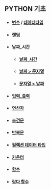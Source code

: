 ## PYTHON 기초
* #### [변수](https://github.com/jinjaehyuk/TIL/tree/jin/PYTHON/Variable/var.md) / [데이터타입](https://github.com/jinjaehyuk/TIL/tree/jin/PYTHON/DataType/datatype.md) 
* #### [랜덤](https://github.com/jinjaehyuk/TIL/tree/jin/PYTHON/Random/random.md)
* #### 날짜_시간
    * #### [날짜_시간](https://github.com/jinjaehyuk/TIL/tree/jin/PYTHON/Date_Time/date_time.md)
    * #### [날짜 > 문자열](https://github.com/jinjaehyuk/TIL/tree/jin/PYTHON/Date_Time/date_to_string.md)
    * #### [문자열 > 날짜](https://github.com/jinjaehyuk/TIL/tree/jin/PYTHON/Date_Time/string_to_date.md)
* #### [입력_출력](https://github.com/jinjaehyuk/TIL/tree/jin/PYTHON/Input_Print/print_input.md)
* #### [연산자](https://github.com/jinjaehyuk/TIL/tree/jin/PYTHON/Operator/operator.md)
* #### [조건문](https://github.com/jinjaehyuk/TIL/tree/jin/PYTHON/Conditional/conditional.md)
* #### [반복문](https://github.com/jinjaehyuk/TIL/tree/jin/PYTHON/Iteration/iteration.md)
* #### [컬렉션 데이터 타입](https://github.com/jinjaehyuk/TIL/tree/jin/PYTHON/CollectionType/collectiontype.md)
* #### [카운터](https://github.com/jinjaehyuk/TIL/tree/jin/PYTHON/Counter/counter.md)
* #### [함수](https://github.com/jinjaehyuk/TIL/tree/jin/PYTHON/Function/Function.md)
* #### [람다 함수](https://github.com/jinjaehyuk/TIL/tree/jin/PYTHON/Rambda/rambda.md)

